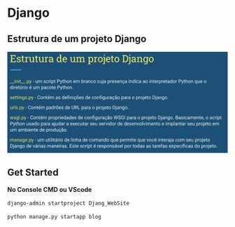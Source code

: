 # Django

## Estrutura de um projeto Django

![alt text](/image/image.png)

## Get Started

**No Console CMD ou VScode**
```cmd 
django-admin startproject Djang_WebSite
```
```cmd
python manage.py startapp blog
```